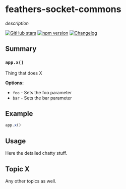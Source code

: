 # feathers-socket-commons
*description*

[![GitHub stars](https://img.shields.io/github/stars/feathersjs/feathers-socket-commons.png?style=social&label=Star)](https://github.com/feathersjs/feathers-socket-commons/)
[![npm version](https://img.shields.io/npm/v/feathers-socket-commons.png?style=flat-square)](https://www.npmjs.com/package/feathers-socket-commons)
[![Changelog](https://img.shields.io/badge/changelog-.md-blue.png?style=flat-square)](https://github.com/feathersjs/feathers-socket-commons/blob/master/CHANGELOG.md)


## Summary

### `app.x()`

Thing that does X

__Options:__

- `foo` - Sets the foo parameter
- `bar` - Sets the bar parameter

## Example

```js
app.x()
```

## Usage

Here the detailed chatty stuff.

## Topic X

Any other topics as well.
